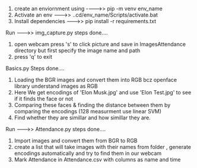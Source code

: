1) create an enviornment using ---->> pip -m venv env_name
2) Activate an env --->> ..cd/env_name/Scripts/activate.bat
3) Install dependencies --->> pip install -r requirements.txt
 
Run --->> img_capture.py 
steps done....
1) open webcam press 's' to click picture and save in ImagesAttendance directory but first specify the image name and path
2) press 'q' to exit 

Basics.py 
Steps done....
1) Loading the BGR images and convert them into RGB bcz openface library understand images as RGB
2) Here We get encodings of 'Elon Musk.jpg' and use 'Elon Test.jpg' to see if it finds the face or not
3) Comparing these faces & finding the distance between them by comparing the encodings (128 measurment use linear SVM)   
4) Find whether they are simillar and how simillar they are.

Run --->> Attendance.py
steps done....
1) Import images and convert them from BGR to RGB 
2) create a list that will take images with their names from folder , generate encodings automatically and try to find them in our webcam
3) Mark Attendance in Attendance.csv with columns as name and time
